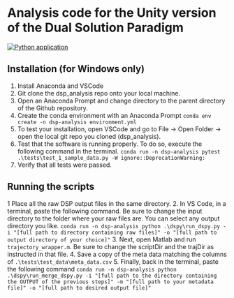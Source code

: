 # Analysis code for the Unity version of the Dual Solution Paradigm

[![Python application](https://github.com/Scann-Lab/dsp_analysis/actions/workflows/python-app.yml/badge.svg)](https://github.com/Scann-Lab/dsp_analysis/actions/workflows/python-app.yml)

## Installation (for Windows only)
1. Install Anaconda and VSCode 
2. Git clone the dsp_analysis repo onto your local machine. 
3. Open an Anaconda Prompt and change directory to the parent directory of the Github repository. 
4. Create the conda environment with an Anaconda Prompt `conda env create -n dsp-analysis environment.yml`
5. To test your installation, open VSCode and go to File -> Open Folder -> open the local git repo you cloned (dsp_analysis). 
6. Test that the software is running properly. To do so, execute the following command in the terminal. `conda run -n dsp-analysis pytest .\tests\test_1_sample_data.py -W ignore::DeprecationWarning:`
7. Verify that all tests were passed. 

## Running the scripts
1 Place all the raw DSP output files in the same directory.
2. In VS Code, in a terminal, paste the following command. Be sure to change the input directory to the folder where your raw files are. You can select any output directory you like. 
`conda run -n dsp-analysis python .\dspy\run_dspy.py -i "[full path to directory containing raw files]" -o "[full path to output directory of your choice]"`
3. Next, open Matlab and run `trajectory_wrapper.m`. Be sure to change the scriptDir and the trajDir as instructed in that file. 
4. Save a copy of the meta data matching the columns of `.\tests\test_data\meta_data.csv` 
5. Finally, back in the terminal, paste the following command
`conda run -n dsp-analysis python .\dspy\run_merge_dspy.py -i "[full path to the directory containing the OUTPUT of the previous steps]" -m "[full path to your metadata file]" -o "[full path to desired output file]"`

